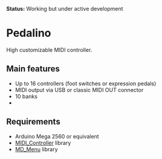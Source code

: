 **Status:** Working but under active development

# Pedalino
High customizable MIDI controller.

## Main features
- Up to 16 controllers (foot switches or expression pedals)
- MIDI output via USB or classic MIDI OUT connector
- 10 banks
- 

## Requirements
- Arduino Mega 2560 or equivalent
- [MIDI_Controller](https://github.com/tttapa/MIDI_controller) library
- [MD_Menu](https://github.com/MajicDesigns/MD_Menu) library
